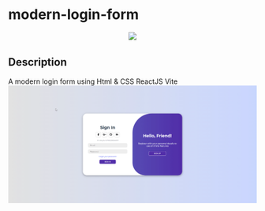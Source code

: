 # modern-login-form

<p align="center">
   <img src="http://img.shields.io/static/v1?label=STATUS&message=ALREADY%20DEVELOPED&color=green&style=for-the-badge" #vitrinedev/>
</p>

## Description

<p align="justify">

A modern login form using Html &amp; CSS ReactJS Vite
![Page layout](https://github.com/dexter2k8/modern-login-form/blob/main/src/assets/page.gif)

</p>

